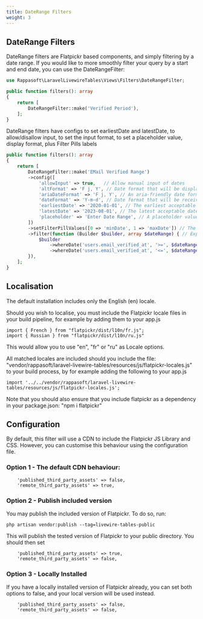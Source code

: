 ```yaml
---
title: DateRange Filters
weight: 3
---
```


## DateRange Filters

DateRange filters are Flatpickr based components, and simply filtering by a date range.  If you would like to more smoothly filter your query by a start and end date, you can use the DateRangeFilter:

```php
use Rappasoft\LaravelLivewireTables\Views\Filters\DateRangeFilter;

public function filters(): array
{
    return [
        DateRangeFilter::make('Verified Period'),
    ];
}
```

DateRange filters have configs to set earliestDate and latestDate, to allow/disallow input, to set the input format, to set a placeholder value,  display format, plus Filter Pills labels

```php
public function filters(): array
{
    return [
        DateRangeFilter::make('EMail Verified Range')
        ->config([
            'allowInput' => true,   // Allow manual input of dates
            'altFormat' => 'F j, Y', // Date format that will be displayed once selected
            'ariaDateFormat' => 'F j, Y', // An aria-friendly date format
            'dateFormat' => 'Y-m-d', // Date format that will be received by the filter
            'earliestDate' => '2020-01-01', // The earliest acceptable date
            'latestDate' => '2023-08-01', // The latest acceptable date
            'placeholder' => 'Enter Date Range', // A placeholder value
        ])
        ->setFilterPillValues([0 => 'minDate', 1 => 'maxDate']) // The values that will be displayed for the Min/Max Date Values
        ->filter(function (Builder $builder, array $dateRange) { // Expects an array.
            $builder
                ->whereDate('users.email_verified_at', '>=', $dateRange['minDate']) // minDate is the start date selected
                ->whereDate('users.email_verified_at', '<=', $dateRange['maxDate']); // maxDate is the end date selected
        }),
    ];
}
```

## Localisation
The default installation includes only the English (en) locale.

Should you wish to localise, you must include the Flatpickr locale files in your build pipeline, for example by adding them to your app.js
```
import { French } from "flatpickr/dist/l10n/fr.js";
import { Russian } from "flatpickr/dist/l10n/ru.js"
```
This would allow you to use "en", "fr" or "ru" as Locale options.

All matched locales are included should you include the file:
"vendor/rappasoft/laravel-livewire-tables/resources/js/flatpickr-locales.js"
to your build process, by for example adding the following to your app.js
```
import '../../vendor/rappasoft/laravel-livewire-tables/resources/js/flatpickr-locales.js';
```
Note that you should also ensure that you include flatpickr as a dependency in your package.json:
"npm i flatpickr"

## Configuration
By default, this filter will use a CDN to include the Flatpickr JS Library and CSS. However, you can customise this behaviour using the configuration file.

### Option 1 - The default CDN behaviour:
```
    'published_third_party_assets' => false,
    'remote_third_party_assets' => true,
```

### Option 2 - Publish included version
You may publish the included version of Flatpickr.  To do so, run:
```
php artisan vendor:publish --tag=livewire-tables-public
```
This will publish the tested version of Flatpickr to your public directory. You should then set
```
    'published_third_party_assets' => true,
    'remote_third_party_assets' => false,
```

### Option 3 - Locally Installed
If you have a locally installed version of Flatpickr already, you can set both options to false, and your local version will be used instead.
```
    'published_third_party_assets' => false,
    'remote_third_party_assets' => false,
```
